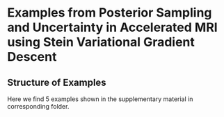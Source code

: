 # Examples from Posterior Sampling and Uncertainty in Accelerated MRI using Stein Variational Gradient Descent

## Structure of Examples
Here we find 5 examples shown in the supplementary material in corresponding folder. 